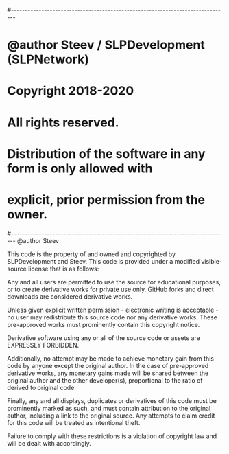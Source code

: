 #-------------------------------------------------------------------------------
# @author Steev / SLPDevelopment (SLPNetwork)
# 
# Copyright 2018-2020
# 
# All rights reserved.
# Distribution of the software in any form is only allowed with
# explicit, prior permission from the owner.
#-------------------------------------------------------------------------------
@author Steev

This code is the property of and owned and copyrighted by SLPDevelopment and Steev.
This code is provided under a modified visible-source license that is as follows:

Any and all users are permitted to use the source for educational purposes, or to create derivative works
for private use only. GitHub forks and direct downloads are considered derivative works.

Unless given explicit written permission - electronic writing is acceptable - no user may redistribute this
source code nor any derivative works. These pre-approved works must prominently contain this copyright notice.

Derivative software using any or all of the source code or assets are EXPRESSLY FORBIDDEN.

Additionally, no attempt may be made to achieve monetary gain from this code by anyone except the original author.
In the case of pre-approved derivative works, any monetary gains made will be shared between the original author
and the other developer(s), proportional to the ratio of derived to original code.

Finally, any and all displays, duplicates or derivatives of this code must be prominently marked as such, and must
contain attribution to the original author, including a link to the original source. Any attempts to claim credit
for this code will be treated as intentional theft.

Failure to comply with these restrictions is a violation of copyright law and will be dealt with accordingly.
